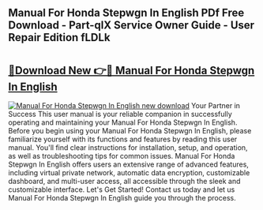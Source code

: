 ## Manual For Honda Stepwgn In English PDf Free Download - Part-qlX Service Owner Guide - User Repair Edition fLDLk

# <h2><a href="http://bc74014.oget.top/?id=Manual+For+Honda+Stepwgn+In+English">🔗Download New 👉🔴 Manual For Honda Stepwgn In English</a></h2>

[![Manual For Honda Stepwgn In English new download](https://i.imgur.com/5g1atiW.png)](http://bc74014.oget.top/?id=Manual+For+Honda+Stepwgn+In+English)
Your Partner in Success This user manual is your reliable companion in successfully operating and maintaining your Manual For Honda Stepwgn In English. Before you begin using your Manual For Honda Stepwgn In English, please familiarize yourself with its functions and features by reading this user manual. You'll find clear instructions for installation, setup, and operation, as well as troubleshooting tips for common issues. Manual For Honda Stepwgn In English offers users an extensive range of advanced features, including virtual private network, automatic data encryption, customizable dashboard, and multi-user access, all accessible through the sleek and customizable interface. Let's Get Started! Contact us today and let us Manual For Honda Stepwgn In English guide you through the process.
